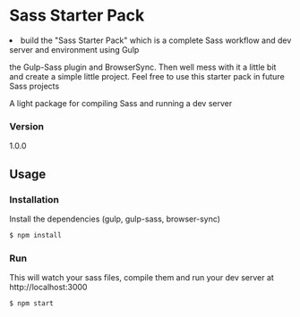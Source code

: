 # Sass Starter Pack
<li>build the "Sass Starter Pack" which is a complete Sass workflow and dev server and environment using Gulp</li>

the Gulp-Sass plugin and BrowserSync. Then well mess with it a little bit and create a simple little project. Feel free to use this starter pack in future Sass projects

A light package for compiling Sass and running a dev server

### Version
1.0.0

## Usage


### Installation

Install the dependencies (gulp, gulp-sass, browser-sync)

```sh
$ npm install
```

### Run

This will watch your sass files, compile them and run your dev server at http://localhost:3000

```sh
$ npm start
```
